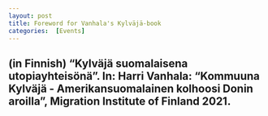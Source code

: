 ```yaml
---
layout: post
title: Foreword for Vanhala's Kylväjä-book
categories:  [Events] 
---
```

(in Finnish) “Kylväjä suomalaisena utopiayhteisönä”. In: Harri Vanhala: “Kommuuna Kylväjä - Amerikansuomalainen kolhoosi Donin aroilla”, Migration Institute of Finland 2021.
---
